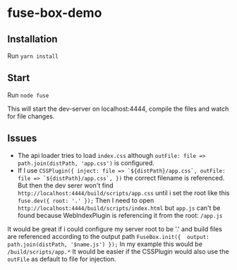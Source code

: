 # fuse-box-demo

## Installation
Run `yarn install`

## Start 
Run `node fuse`

This will start the dev-server on localhost:4444, compile the files and watch for file changes.

## Issues
- The api loader tries to load `index.css` although `outFile: file => path.join(distPath, 'app.css')` is configured.
- If I use ```CSSPlugin({
        inject: file => `${distPath}/app.css`,
        outFile: file => `${distPath}/app.css`,
      })```
the correct filename is referenced. But then the dev serer won't find `http://localhost:4444/build/scripts/app.css` until i set the root like this ```fuse.dev({
    root: '.'
  });``` 
  Then I need to open `http://localhost:4444/build/scripts/index.html` but `app.js` can't be found because WebIndexPlugin is referencing it from the root: `/app.js`

It would be great if i could configure my server root to be '.' and build files are referenced according to the output path `FuseBox.init({  output: path.join(distPath, '$name.js') });` In my example this would be `/build/scripts/app.*`
It would be easier if the CSSPlugin would also use the `outFile` as default to file for injection.

    